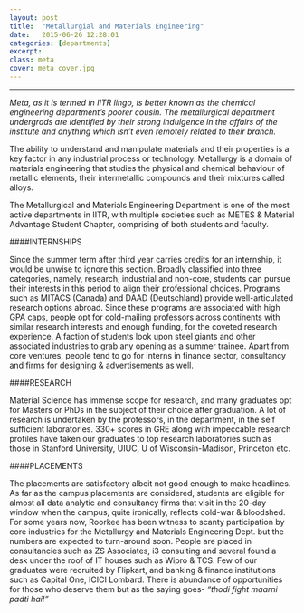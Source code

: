 ```yaml
---
layout: post
title:  "Metallurgial and Materials Engineering"
date:   2015-06-26 12:28:01
categories: [departments]
excerpt: 
class: meta
cover: meta_cover.jpg
--- 	
```

--------------------------------
_Meta, as it is termed in IITR lingo, is better known as the chemical engineering 
department’s poorer cousin. The metallurgical department undergrads are identified by 
their strong indulgence in the affairs of the institute and anything which isn’t even remotely 
related to their branch._

The ability to understand and manipulate materials and their properties is a key factor in any 
industrial process or technology. Metallurgy is a domain of materials engineering that studies the 
physical and chemical behaviour of metallic elements, their intermetallic compounds and their 
mixtures called alloys.

The Metallurgical and Materials Engineering Department is one of the most active departments in 
IITR, with multiple societies such as METES & Material Advantage Student Chapter, comprising of 
both students and faculty.

####INTERNSHIPS

Since the summer term after third year carries credits for an internship, it would be unwise to ignore 
this section. Broadly classified into three categories, namely, research, industrial and non-core, 
students can pursue their interests in this period to align their professional choices. Programs such 
as MITACS (Canada) and DAAD (Deutschland) provide well-articulated research options abroad. 
Since these programs are associated with high GPA caps, people opt for cold-mailing professors 
across continents with similar research interests and enough funding, for the coveted research 
experience. A faction of students look upon steel giants and other associated industries to grab any 
opening as a summer trainee. Apart from core ventures, people tend to go for interns in finance 
sector, consultancy and firms for designing & advertisements as well.

####RESEARCH 

Material Science has immense scope for research, and many graduates opt for Masters or PhDs in 
the subject of their choice after graduation. A lot of research is undertaken by the professors, in the 
department, in the self sufficient laboratories. 330+ scores in GRE along with impeccable research 
profiles have taken our graduates to top research laboratories such as those in Stanford University, 
UIUC, U of Wisconsin-Madison, Princeton etc.

####PLACEMENTS

The placements are satisfactory albeit not good enough to make headlines. As far as the campus 
placements are considered, students are eligible for almost all data analytic and consultancy firms 
that visit in the 20-day window when the campus, quite ironically, reflects cold-war & bloodshed. For 
some years now, Roorkee has been witness to scanty participation by core industries for the 
Metallurgy and Materials Engineering Dept. but the numbers are expected to turn-around soon. People are placed 
in consultancies such as ZS Associates, i3 consulting and several found a desk under the roof of IT 
houses such as Wipro & TCS. Few of our graduates were recruited by Flipkart, and banking & finance 
institutions such as Capital One, ICICI Lombard. There is abundance of opportunities for those who 
deserve them but as the saying goes- _“thodi fight maarni padti hai!”_
